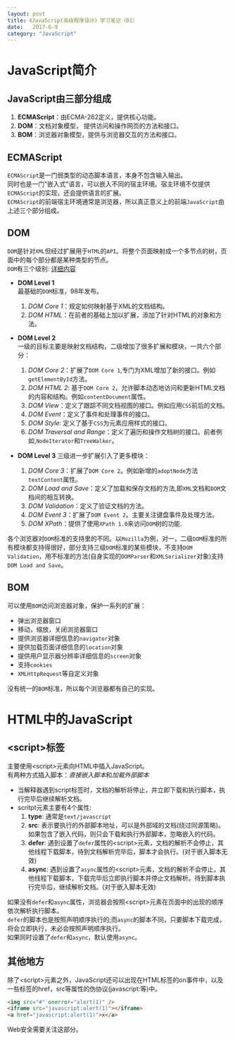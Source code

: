 ```yaml
---
layout: post  
title: 《JavaScript高级程序设计》学习笔记（01） 
date:   2017-6-9  
category: "JavaScript"
---
```

# JavaScript简介  
## JavaScript由三部分组成
 1. **ECMAScript**：由ECMA-262定义，提供核心功能。  
 2. **DOM**：文档对象模型， 提供访问和操作网页的方法和接口。
 3. **BOM**：浏览器对象模型，提供与浏览器交互的方法和接口。  

## ECMAScript
`ECMAScript`是一门弱类型的动态脚本语言，本身不包含输入输出。  
同时也是一门"嵌入式"语言，可以嵌入不同的宿主环境。宿主环境不仅提供`ECMAScript`的实现，还会提供语言的扩展。  
`ECMAScript`的前端宿主环境通常是浏览器，所以真正意义上的前端`JavaScript`由上述三个部分组成。    
  
## DOM
`DOM`是针对`XML`但经过扩展用于`HTML`的`API`。将整个页面映射成一个多节点的树，页面中的每个部分都是某种类型的节点。  
`DOM`有三个级别: [详细内容](https://developer.mozilla.org/fr/docs/DOM_Levels)  

 - **DOM Level 1**  
   最基础的`DOM`标准，98年发布。
    1. *DOM Core 1*：规定如何映射基于XML的文档结构。
    2. *DOM HTML*：在前者的基础上加以扩展，添加了针对HTML的对象和方法。  

 - **DOM Level 2**  
   一级的目标主要是映射文档结构，二级增加了很多扩展和模块，一共六个部分：
    1. *DOM Core 2*：扩展了`DOM Core 1`,专门为XML增加了新的接口。例如`getElementById`方法。
    2. *DOM HTML 2*: 基于`DOM Core 2`，允许脚本动态地访问和更新HTML文档的内容和结构。例如`contentDocument`属性。  
    3. *DOM View*：定义了跟踪不同文档视图的接口。例如应用`CSS`前后的文档。
    4. *DOM Event*：定义了事件和处理事件的接口。
    5. *DOM Style*: 定义了基于`CSS`为元素应用样式的接口。
    6. *DOM Traversal and Range*：定义了遍历和操作文档树的接口。前者例如,`NodeIterator`和`TreeWalker`。  

 - **DOM Level 3**
   三级进一步扩展引入了更多模块：
    1. *DOM Core 3*：扩展了`DOM Core 2`。例如新增的`adoptNode`方法`textContent`属性。
    2. *DOM Load and Save*：定义了加载和保存文档的方法,即`XML`文档和`DOM`文档间的相互转换。
    3. *DOM Validation*：定义了验证文档的方法。
    4. *DOM Event 3*：扩展了`DOM Event 2`。主要关注键盘事件及处理方法。
    5. *DOM XPath*：提供了使用`XPath 1.0`来访问`DOM`树的功能.  

各个浏览器对`DOM`标准的支持里的不同。以`Mozilla`为例，对一，二级`DOM`标准的所有模块都支持得很好，部分支持三级`DOM`标准的某些模块，不支持`DOM Validation`，用不标准的方法(自身实现的`DOMParser`和`XMLSerializer`对象)支持`DOM Load and Save`。
  
## BOM
可以使用`BOM`访问浏览器对象，保护一系列的扩展：
- 弹出浏览器窗口
- 移动，缩放，关闭浏览器窗口
- 提供浏览器详细信息的`navigator`对象
- 提供加载页面详细信息的`location`对象
- 提供用户显示器分辨率详细信息的`screen`对象
- 支持`cookies`
- `XMLHttpRequest`等自定义对象  

没有统一的`BOM`标准，所以每个浏览器都有自己的实现。

# HTML中的JavaScript

## \<script\>标签  
主要使用\<script\>元素向HTML中插入JavaScript。  
有两种方式插入脚本：*直接嵌入脚本*和*加载外部脚本*
- 当解释器遇到script标签时，文档的解析将停止，并立即下载和执行脚本，执行完毕后继续解析文档。
- scritpt元素主要有4个属性: 
  1. **type**: 通常是`text/javascript` 
  2. **src**: 表示要执行的外部脚本地址，可以是外部域的文档(绕过同源策略)。如果包含了嵌入代码，则只会下载和执行外部脚本，忽略嵌入的代码。
  3. **defer**: 遇到设置了`defer`属性的\<script\>元素，文档的解析不会停止，其他线程下载脚本，待到文档解析完毕后，脚本才会执行。(对于嵌入脚本无效)
  4. **async**: 遇到设置了`async`属性的\<script\>元素，文档的解析不会停止，其他线程下载脚本，下载完毕后立即执行脚本并停止文档解析。待到脚本执行完毕后，继续解析文档。(对于嵌入脚本无效)

如果没有`defer`和`async`属性，浏览器会按照\<script\>元素在页面中的出现的顺序依次解析执行脚本。  
`defer`的脚本也是按照声明顺序执行的;而`async`的脚本不同，只要脚本下载完成，将会立即执行，未必会按照声明顺序执行。  
如果同时设置了`defer`和`async`，默认使用`async`。  

## 其他地方
除了\<script\>元素之外，JavaScript还可以出现在HTML标签的on事件中，以及一些标签的href，src等属性的伪协议(javascript:等)中。
````HTML
<img src="#" onerror="alert(1)" />
<iframe src="javascript:alert(1)"></iframe>
<a href="javascript:alert(1)">x</a>
````
Web安全需要关注这部分。
